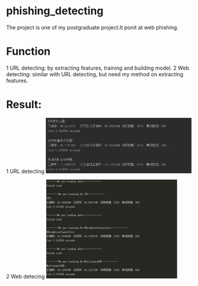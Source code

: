 # phishing_detecting
The project is one of my postgraduate project.It ponit at web phishing.
# Function
1 URL detecting: by extracting features, training and building model.
2 Web detecting: similar with URL detecting, but need my method on extracting features.
# Result:
1 URL detecting
<img src="/phishing/auxiliry_files/url_detecting.jpg" width="78%" height="28%" />

2 Web detecing
<img src="/phishing/auxiliry_files/web_content.PNG"  width="70%" height="60%"/>